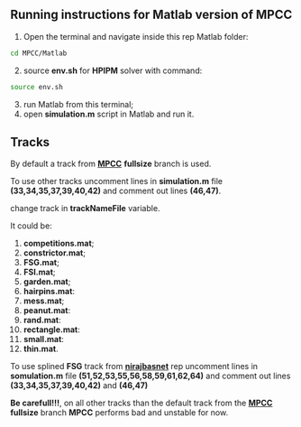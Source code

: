 ## Running instructions for Matlab version of MPCC

1. Open the terminal and navigate inside this rep Matlab folder:
```bash
cd MPCC/Matlab
```
2. source **env.sh** for **HPIPM** solver with command:
```bash
source env.sh
```
3. run Matlab from this terminal;
4. open **simulation.m** script in Matlab and run it. 

## Tracks

By default a track from [**MPCC**](https://github.com/alexliniger/MPCC) **fullsize** branch is used.

To use other tracks uncomment lines in **simulation.m** file **(33,34,35,37,39,40,42)** and comment out lines **(46,47)**.

change track in **trackNameFile** variable.

It could be:
1. **competitions.mat**;
2. **constrictor.mat**;
3. **FSG.mat**;
4. **FSI.mat**;
5. **garden.mat**;
6. **hairpins.mat**:
7. **mess.mat**;
8. **peanut.mat**:
9. **rand.mat**:
10. **rectangle.mat**:
11. **small.mat**:
12. **thin.mat**.

To use splined **FSG** track from [**nirajbasnet**](https://github.com/nirajbasnet/Nonlinear_MPCC_for_autonomous_racing) rep uncomment lines in **somulation.m** file **(51,52,53,55,56,58,59,61,62,64)** and comment out lines **(33,34,35,37,39,40,42)** and **(46,47)**

**Be carefull!!!**, on all other tracks than the default track from the [**MPCC**](https://github.com/alexliniger/MPCC) **fullsize** branch **MPCC** performs bad and unstable for now. 